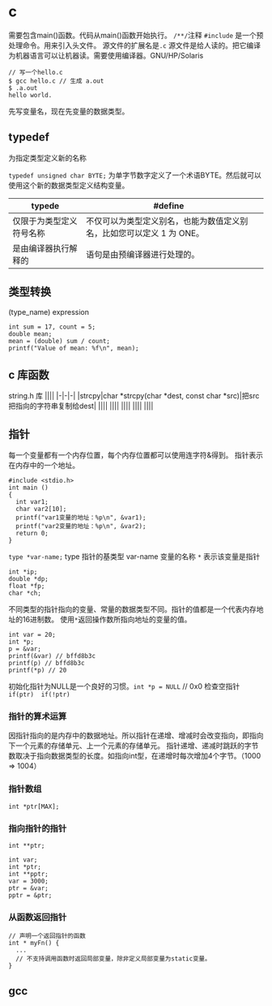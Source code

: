 # c

需要包含main()函数。代码从main()函数开始执行。
`/**/`注释
`#include` 是一个预处理命令。用来引入头文件。
源文件的扩展名是`.c`
源文件是给人读的。把它编译为机器语言可以让机器读。需要使用编译器。GNU/HP/Solaris
```
// 写一个hello.c
$ gcc hello.c // 生成 a.out
$ .a.out
hello world.
```
先写变量名，现在先变量的数据类型。

## typedef

为指定类型定义新的名称

`typedef unsigned char BYTE;` 为单字节数字定义了一个术语BYTE。然后就可以使用这个新的数据类型定义结构变量。

|typede|#define||
|-|-|-|
|仅限于为类型定义符号名称|不仅可以为类型定义别名，也能为数值定义别名，比如您可以定义 1 为 ONE。||
|是由编译器执行解释的|语句是由预编译器进行处理的。||

## 类型转换

(type_name) expression

```
int sum = 17, count = 5;
double mean;
mean = (double) sum / count;
printf("Value of mean: %f\n", mean);
```

## c 库函数

string.h 库
||||
|-|-|-|
|strcpy|char *strcpy(char *dest, const char *src)|把src把指向的字符串复制给dest|
||||
||||
||||
||||
||||

## 指针

每一个变量都有一个内存位置，每个内存位置都可以使用连字符&得到。
指针表示在内存中的一个地址。

```
#include <stdio.h>
int main ()
{
  int var1;
  char var2[10];
  printf("var1变量的地址：%p\n", &var1);
  printf("var2变量的地址：%p\n", &var2);
  return 0;
}
```

`type *var-name;`
type 指针的基类型
var-name 变量的名称
`*` 表示该变量是指针
```
int *ip;
double *dp;
float *fp;
char *ch;
```
不同类型的指针指向的变量、常量的数据类型不同。指针的值都是一个代表内存地址的16进制数。
使用`*`返回操作数所指向地址的变量的值。
```
int var = 20;
int *p;
p = &var;
printf(&var) // bffd8b3c
printf(p) // bffd8b3c
printf(*p) // 20
```
初始化指针为NULL是一个良好的习惯。`int *p = NULL` // 0x0
检查空指针`if(ptr)  if(!ptr)`

### 指针的算术运算

因指针指向的是内存中的数据地址。所以指针在递增、增减时会改变指向，即指向下一个元素的存储单元、上一个元素的存储单元。
指针递增、递减时跳跃的字节数取决于指向数据类型的长度。如指向int型，在递增时每次增加4个字节。（1000 => 1004）

### 指针数组

`int *ptr[MAX];`

### 指向指针的指针

`int **ptr;`
```
int var;
int *ptr;
int **pptr;
var = 3000;
ptr = &var;
pptr = &ptr;
```

### 从函数返回指针

```
// 声明一个返回指针的函数
int * myFn() {
  ...
  // 不支持调用函数时返回局部变量，除非定义局部变量为static变量。
}

```

## gcc



